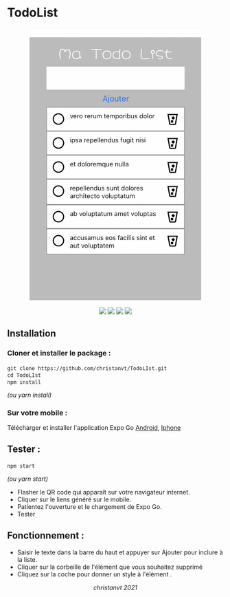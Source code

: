 # TodoList

<p align="center">
  <img width="400"  src="https://github.com/christanvt/TodoLIst/blob/master/Images/ScreenShot.png?raw=true">
</p>

<p align="center">
  <a href="https://html.spec.whatwg.org/"><img height="30" src="https://img.shields.io/badge/Html-lightgrey?style=flat&logo=html5&logoColor=white&labelColor=f1652a&link=http://left&link=http://right"></a>
  <a href="https://www.w3.org/Style/CSS/"><img height="30" src="https://img.shields.io/badge/CSS-lightgrey?style=flat&logo=css3&logoColor=white&labelColor=2daadf"></a>
  <a href="https://developer.mozilla.org/fr/docs/Web/JavaScript"><img height="30" src="https://img.shields.io/badge/JavaScript-lightgrey?style=flat&logo=javascript&logoColor=white&labelColor=ffd93d"></a>
  <a href="https://reactnative.dev/"><img height="30" src="https://img.shields.io/badge/ReactNative-lightgrey?style=flat&logo=react&logoColor=61dafb&labelColor=282c34"></a>
</p>

## Installation

### Cloner et installer le package :

    git clone https://github.com/christanvt/TodoLIst.git
    cd TodoLIst
    npm install

<p><em>(ou yarn install)</em></p>

### Sur votre mobile :

Télécharger et installer l'application Expo Go [Android](https://play.google.com/store/apps/details?id=host.exp.exponent), [Iphone](https://apps.apple.com/fr/app/expo-go/id982107779)

## Tester :

    npm start

<p><em>(ou yarn start)</em></p>

- Flasher le QR code qui apparaît sur votre navigateur internet.
- Cliquer sur le liens généré sur le mobile.
- Patientez l'ouverture et le chargement de Expo Go.
- Tester

## Fonctionnement :

- Saisir le texte dans la barre du haut et appuyer sur Ajouter pour inclure à la liste.
- Cliquer sur la corbeille de l'élément que vous souhaitez supprimé
- Cliquez sur la coche pour donner un style à l'élément .

<p align="center"><em>christanvt 2021</em></p>
